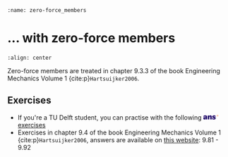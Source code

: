 ```{index} Zero-force members
:name: zero-force_members
```
# ... with zero-force members

```{figure} ./zero-force_data/zero-force.svg
:align: center
```

Zero-force members are treated in chapter 9.3.3 of the book Engineering Mechanics Volume 1 {cite:p}`Hartsuijker2006`.

## Exercises
- If you're a TU Delft student, you can practise with the following [<img height="12px" src="../../images/ANS.svg" alt="ANS"> exercises](https://ans.app/digital_test/assignments/1090118/results/new)
- Exercises in chapter 9.4 of the book Engineering Mechanics Volume 1 {cite:p}`Hartsuijker2006`, answers are available on [this website](https://icozct.tudelft.nl/TUD_CT/bookanswers/vol1/Chapter9/): 9.81 - 9.92